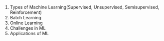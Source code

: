 1. Types of Machine Learning(Supervised, Unsupervised, Semisupervised, Reinforcement)
2.  Batch Learning
3. Online Learning
4. Challenges in ML
5. Applications of ML
